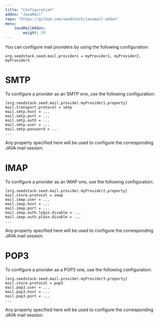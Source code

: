 ```yaml
---
title: "Configuration"
addon: "JavaMail"
repo: "https://github.com/seedstack/javamail-addon"
menu:
    JavaMailAddon:
        weight: 20
---
```


You can configure mail providers by using the following configuration:
 
    org.seedstack.seed.mail.providers = myProvider1, myProvider2, myProvider3
    
# SMTP
    
To configure a provider as an SMTP one, use the following configuration:

    [org.seedstack.seed.mail.provider.myProvider1.property]
    mail.transport.protocol = smtp
    mail.smtp.host = ...
    mail.smtp.port = ...
    mail.smtp.auth = ...
    mail.smtp.user = ...
    mail.smtp.password = ...
    ...
    
Any property specified here will be used to configure the corresponding JAVA mail session.

# IMAP
    
To configure a provider as an IMAP one, use the following configuration:

    [org.seedstack.seed.mail.provider.myProvider2.property]
    mail.store.protocol = imap
    mail.imap.user = ...
    mail.imap.host = ...
    mail.imap.port = ...
    mail.imap.auth.login.disable = ...
    mail.imap.auth.plain.disable = ...
    ...
    
Any property specified here will be used to configure the corresponding JAVA mail session.

# POP3
    
To configure a provider as a POP3 one, use the following configuration:

    [org.seedstack.seed.mail.provider.myProvider3.property]
    mail.store.protocol = pop3
    mail.pop3.user = ...
    mail.pop3.host = ...
    mail.pop3.port = ...
    ...
    
Any property specified here will be used to configure the corresponding JAVA mail session.
